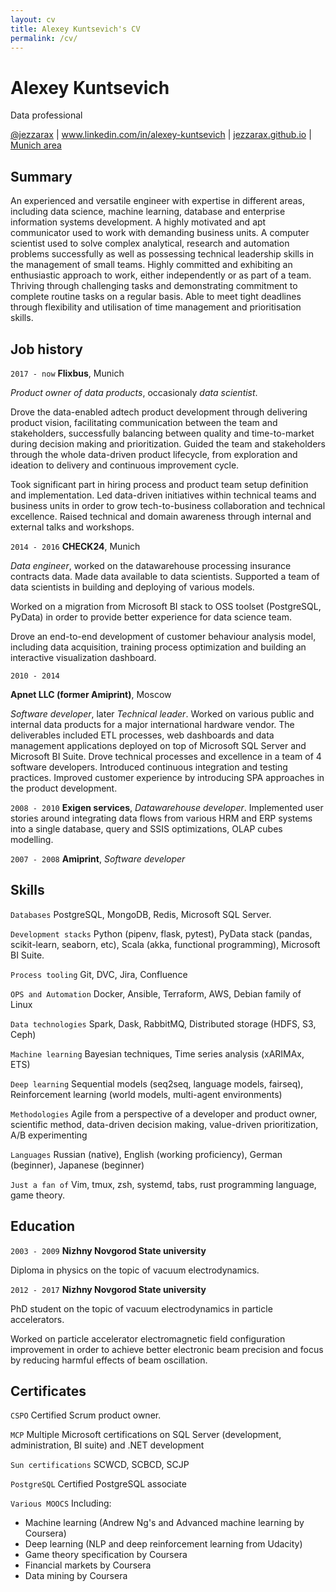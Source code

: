 ```yaml
---
layout: cv
title: Alexey Kuntsevich's CV
permalink: /cv/
---
```


# Alexey Kuntsevich
Data professional

<div id="webaddress">
<a href="https://twitter.com/jezzarax">@jezzarax</a>
| <a href="https://www.linkedin.com/in/alexey-kuntsevich">www.linkedin.com/in/alexey-kuntsevich</a>
| <a href="/blog/">jezzarax.github.io</a>
| <a href="https://goo.gl/maps/jxpZWvSq8uHwnLBC7">Munich area</a>
</div>


## Summary

An experienced and versatile engineer with expertise in different areas, including data science, machine learning, database and enterprise information systems development. A highly motivated and apt communicator used to work with demanding business units. A computer scientist used to solve complex analytical, research and automation problems successfully as well as possessing technical leadership skills in the management of small teams. Highly committed and exhibiting an enthusiastic approach to work, either independently or as part of a team. Thriving through challenging tasks and demonstrating commitment to complete routine tasks on a regular basis. Able to meet tight deadlines through flexibility and utilisation of time management and prioritisation skills.

## Job history

`2017 - now` 
__Flixbus__, Munich

*Product owner of data products*, occasionaly *data scientist*.

Drove the data-enabled adtech product development through delivering product vision, facilitating communication between the team and stakeholders, successfully balancing between quality and time-to-market during decision making and prioritization. Guided the team and stakeholders through the whole data-driven product lifecycle, from exploration and ideation to delivery and continuous improvement cycle. 

Took significant part in hiring process and product team setup definition and implementation. Led data-driven initiatives within technical teams and business units in order to grow tech-to-business collaboration and technical excellence. Raised technical and domain awareness through internal and external talks and workshops.

`2014 - 2016`
__CHECK24__, Munich

*Data engineer*, worked on the datawarehouse processing insurance contracts data.
Made data available to data scientists. Supported a team of data scientists in building and deploying of various models.

Worked on a migration from Microsoft BI stack to OSS toolset (PostgreSQL, PyData) in order to provide better experience for data science team.

Drove an end-to-end development of customer behaviour analysis model, including data acquisition, training process optimization and building an interactive visualization dashboard.

`2010 - 2014`

__Apnet LLC (former Amiprint)__, Moscow

*Software developer*, later *Technical leader*. Worked on various public and internal data products for a major international hardware vendor. The deliverables included ETL processes, web dashboards and data management applications deployed on top of Microsoft SQL Server and Microsoft BI Suite. Drove technical processes and excellence in a team of 4 software developers. Introduced continuous integration and testing practices. Improved customer experience by introducing SPA approaches in the product development.

`2008 - 2010`
__Exigen services__, *Datawarehouse developer*. Implemented user stories around integrating data flows from various HRM and ERP systems into a single database, query and SSIS optimizations, OLAP cubes modelling.

`2007 - 2008`
__Amiprint__, *Software developer*



## Skills

`Databases` PostgreSQL, MongoDB, Redis, Microsoft SQL Server.

`Development stacks` Python (pipenv, flask, pytest), PyData stack (pandas, scikit-learn, seaborn, etc), Scala (akka, functional programming), Microsoft BI Suite.

`Process tooling` Git, DVC, Jira, Confluence

`OPS and Automation` Docker, Ansible, Terraform, AWS, Debian family of Linux

`Data technologies` Spark, Dask, RabbitMQ, Distributed storage (HDFS, S3, Ceph)

`Machine learning` Bayesian techniques, Time series analysis (xARIMAx, ETS)

`Deep learning` Sequential models (seq2seq, language models, fairseq), Reinforcement learning (world models, multi-agent environments)

`Methodologies` Agile from a perspective of a developer and product owner, scientific method, data-driven decision making, value-driven prioritization, A/B experimenting

`Languages` Russian (native), English (working proficiency), German (beginner), Japanese (beginner)

`Just a fan of` Vim, tmux, zsh, systemd, tabs, rust programming language, game theory.

## Education

`2003 - 2009`
__Nizhny Novgorod State university__

Diploma in physics on the topic of vacuum electrodynamics.

`2012 - 2017`
__Nizhny Novgorod State university__

PhD student on the topic of vacuum electrodynamics in particle accelerators.

Worked on particle accelerator electromagnetic field configuration improvement in order to achieve better electronic beam precision and focus by reducing harmful effects of beam oscillation.


## Certificates

`CSPO` Certified Scrum product owner.

`MCP` Multiple Microsoft certifications on SQL Server (development, administration, BI suite) and .NET development

`Sun certifications` SCWCD, SCBCD, SCJP

`PostgreSQL` Certified PostgreSQL associate

`Various MOOCS` Including: 
* Machine learning (Andrew Ng's and Advanced machine learning by Coursera)
* Deep learning (NLP and deep reinforcement learning from Udacity)
* Game theory specification by Coursera
* Financial markets by Coursera
* Data mining by Coursera




<!-- ### Footer

Last updated: June 2019 -->


